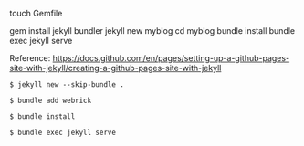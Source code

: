 touch Gemfile

gem install jekyll bundler
jekyll new myblog
cd myblog
bundle install
bundle exec jekyll serve






Reference:
https://docs.github.com/en/pages/setting-up-a-github-pages-site-with-jekyll/creating-a-github-pages-site-with-jekyll

```shell
$ jekyll new --skip-bundle .

$ bundle add webrick

$ bundle install

$ bundle exec jekyll serve
```